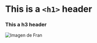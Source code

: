 # This is a `<h1>` header
### This a h3 header

![Imagen de Fran](https://eventos.upm.es/_files/user_profiles/21957/speakers/1a2717af5ed7c080b0c5b6f907d65e93.JPG)
